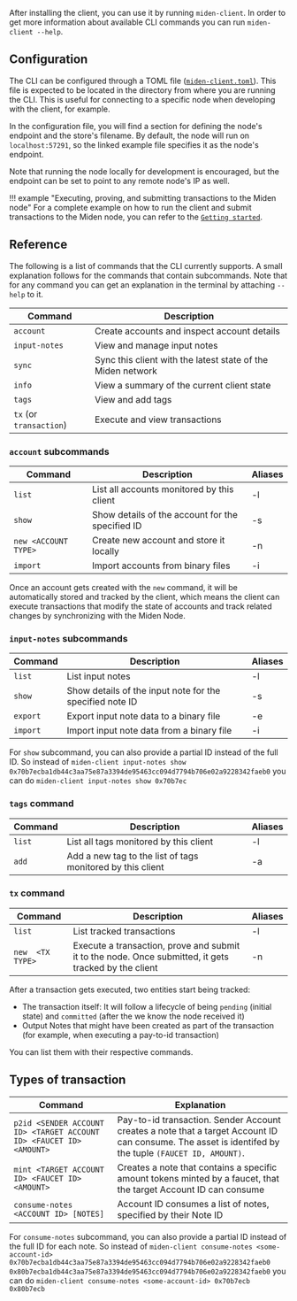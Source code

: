 After installing the client, you can use it by running `miden-client`. In order to get more information about available CLI commands you can run `miden-client --help`.

## Configuration

The CLI can be configured through a TOML file ([`miden-client.toml`](https://github.com/0xPolygonMiden/miden-client/blob/main/miden-client.toml)). This file is expected to be located in the directory from where you are running the CLI. This is useful for connecting to a specific node when developing with the client, for example.

In the configuration file, you will find a section for defining the node's endpoint and the store's filename. By default, the node will run on `localhost:57291`, so the linked example file specifies it as the node's endpoint. 

Note that running the node locally for development is encouraged, but the endpoint can be set to point to any remote node's IP as well.

!!! example "Executing, proving, and submitting transactions to the Miden node"
    For a complete example on how to run the client and submit transactions to the Miden node, you can refer to the [`Getting started`](https://0xpolygonmiden.github.io/miden-base/introduction/getting-started.html).

## Reference

The following is a list of commands that the CLI currently supports. A small explanation follows for the commands that contain subcommands. Note that for any command you can get an explanation in the terminal by attaching `--help` to it.

| Command      | Description                                                  |
|--------------|--------------------------------------------------------------|
| `account`      | Create accounts and inspect account details                 |
| `input-notes`  | View and manage input notes                                             |
| `sync`         | Sync this client with the latest state of the Miden network |
| `info`         | View a summary of the current client state                  |
| `tags`         | View and add tags                                            |
| `tx` (or `transaction`)           | Execute and view transactions            

### `account` subcommands

| Command | Description                                         | Aliases |
|---------|-----------------------------------------------------|---------|
| `list`    | List all accounts monitored by this client         | -l      |
| `show`    | Show details of the account for the specified ID   | -s      |
| `new <ACCOUNT TYPE>`     | Create new account and store it locally            | -n      |
| `import`  | Import accounts from binary files | -i      |

Once an account gets created with the `new` command, it will be automatically stored and tracked by the client, which means the client can execute transactions that modify the state of accounts and track related changes by synchronizing with the Miden Node.

### `input-notes` subcommands

| Command | Description                                                 | Aliases |
|---------|-------------------------------------------------------------|---------|
| `list`    | List input notes                                            | -l      |
| `show`    | Show details of the input note for the specified note ID   | -s      |
| `export`  | Export input note data to a binary file                    | -e      |
| `import`  | Import input note data from a binary file                  | -i      |

For `show` subcommand, you can also provide a partial ID instead of the full ID. So instead of `miden-client input-notes show 0x70b7ecba1db44c3aa75e87a3394de95463cc094d7794b706e02a9228342faeb0` you can do `miden-client input-notes show 0x70b7ec`

### `tags` command

| Command | Description                                              | Aliases |
|---------|----------------------------------------------------------|---------|
| `list`    | List all tags monitored by this client                   | -l      |
| `add`     | Add a new tag to the list of tags monitored by this client | -a      |

### `tx` command

| Command | Description                                              | Aliases |
|---------|----------------------------------------------------------|---------|
| `list`    | List tracked transactions                                        | -l      |
| `new  <TX TYPE>` | Execute a transaction, prove and submit it to the node. Once submitted, it gets tracked by the client   | -n      |

After a transaction gets executed, two entities start being tracked:

- The transaction itself: It will follow a lifecycle of being `pending` (initial state) and `committed` (after the we know the node received it)
- Output Notes that might have been created as part of the transaction (for example, when executing a pay-to-id transaction)

You can list them with their respective commands.

## Types of transaction

| Command         | Explanation                                                                                                       |
|-----------------|-------------------------------------------------------------------------------------------------------------------|
| `p2id <SENDER ACCOUNT ID> <TARGET ACCOUNT ID> <FAUCET ID> <AMOUNT>`            | Pay-to-id transaction. Sender Account creates a note that a target Account ID can consume. The asset is identifed by the tuple `(FAUCET ID, AMOUNT)`. |
| `mint <TARGET ACCOUNT ID> <FAUCET ID> <AMOUNT>`           | Creates a note that contains a specific amount tokens minted by a faucet, that the target Account ID can consume|
| `consume-notes  <ACCOUNT ID> [NOTES]`  | Account ID consumes a list of notes, specified by their Note ID |

For `consume-notes` subcommand, you can also provide a partial ID instead of the full ID for each note. So instead of `miden-client consume-notes <some-account-id> 0x70b7ecba1db44c3aa75e87a3394de95463cc094d7794b706e02a9228342faeb0 0x80b7ecba1db44c3aa75e87a3394de95463cc094d7794b706e02a9228342faeb0` you can do `miden-client consume-notes <some-account-id> 0x70b7ecb 0x80b7ecb`
